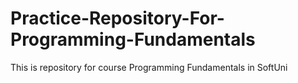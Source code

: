 # Practice-Repository-For-Programming-Fundamentals
This is repository for course Programming Fundamentals in SoftUni
